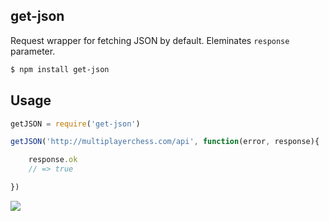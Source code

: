## get-json

Request wrapper for fetching JSON by default. Eleminates `response` parameter.

```bash
$ npm install get-json
```

## Usage

```js
getJSON = require('get-json')

getJSON('http://multiplayerchess.com/api', function(error, response){

    response.ok
    // => true

})
```

![](https://dl.dropbox.com/s/9q2p5mrqnajys22/npmel.jpg?token_hash=AAHqttN9DiGl63ma8KRw-G0cdalaiMzrvrOPGnOfDslDjw)
